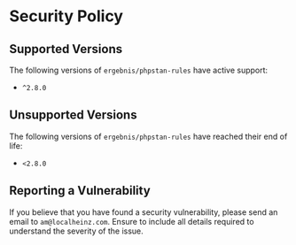 # Security Policy

## Supported Versions

The following versions of `ergebnis/phpstan-rules` have active support:

- `^2.8.0`

## Unsupported Versions

The following versions of `ergebnis/phpstan-rules` have reached their end of life:

- `<2.8.0`

## Reporting a Vulnerability

If you believe that you have found a security vulnerability, please send an email to `am@localheinz.com`. Ensure to include all details required to understand the severity of the issue.
